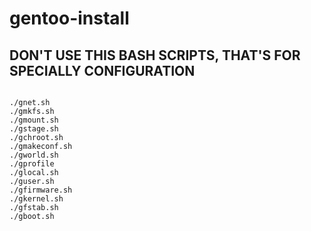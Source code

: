 # gentoo-install
## DON'T USE THIS BASH SCRIPTS, THAT'S FOR SPECIALLY CONFIGURATION
<code>
./gnet.sh
./gmkfs.sh
./gmount.sh
./gstage.sh 
./gchroot.sh
./gmakeconf.sh
./gworld.sh
./gprofile
./glocal.sh
./guser.sh
./gfirmware.sh
./gkernel.sh
./gfstab.sh
./gboot.sh
</code>
